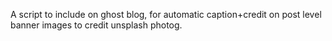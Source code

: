 A script to include on ghost blog, for automatic caption+credit on post level banner images to credit unsplash photog.
